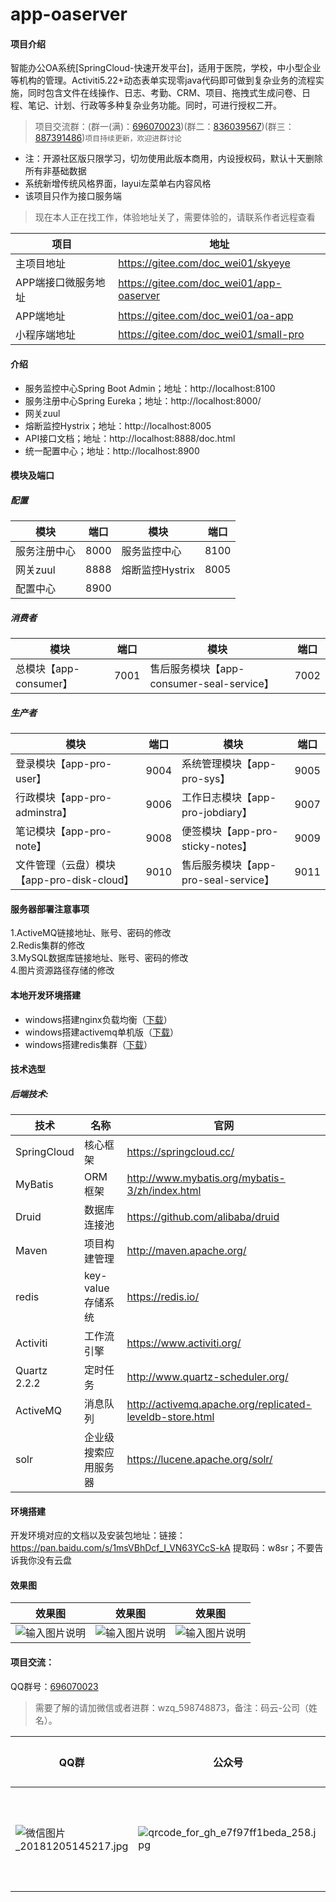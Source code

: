 # app-oaserver

#### 项目介绍

智能办公OA系统[SpringCloud-快速开发平台]，适用于医院，学校，中小型企业等机构的管理。Activiti5.22+动态表单实现零java代码即可做到复杂业务的流程实施，同时包含文件在线操作、日志、考勤、CRM、项目、拖拽式生成问卷、日程、笔记、计划、行政等多种复杂业务功能。同时，可进行授权二开。</br>

> 项目交流群：(群一(满)：[696070023](http://shang.qq.com/wpa/qunwpa?idkey=e9aace2bf3e05f37ed5f0377c3827c6683d970ac0bcc61b601f70dc861053229))(群二：[836039567](https://shang.qq.com/wpa/qunwpa?idkey=7bb6f29b27f772aadca9c7c4e384f7833c64e9c3c947b5e946c7b303d1fe174a))(群三：[887391486](https://shang.qq.com/wpa/qunwpa?idkey=a65f2e0292eb1048bb13abb7adca302bd83e3465974861ec1f04c2f7fffc4d99))`项目持续更新，欢迎进群讨论`

- 注：开源社区版只限学习，切勿使用此版本商用，内设授权码，默认十天删除所有非基础数据
- 系统新增传统风格界面，layui左菜单右内容风格
- 该项目只作为接口服务端

> 现在本人正在找工作，体验地址关了，需要体验的，请联系作者远程查看

|项目|地址|
|-------|-------|
|主项目地址|https://gitee.com/doc_wei01/skyeye|
|APP端接口微服务地址|https://gitee.com/doc_wei01/app-oaserver|
|APP端地址|https://gitee.com/doc_wei01/oa-app|
|小程序端地址|https://gitee.com/doc_wei01/small-pro|

#### 介绍

- 服务监控中心Spring Boot Admin；地址：http://localhost:8100
- 服务注册中心Spring Eureka；地址：http://localhost:8000/
- 网关zuul
- 熔断监控Hystrix；地址：http://localhost:8005
- API接口文档；地址：http://localhost:8888/doc.html
- 统一配置中心；地址：http://localhost:8900

#### 模块及端口

##### 配置
|模块|端口|模块|端口|
|-------|-------|-------|-------|
|服务注册中心|8000|服务监控中心|8100|
|网关zuul|8888|熔断监控Hystrix|8005|
|配置中心|8900| | |

##### 消费者
|模块|端口|模块|端口|
|-------|-------|-------|-------|
|总模块【app-consumer】|7001|售后服务模块【app-consumer-seal-service】|7002|

##### 生产者
|模块|端口|模块|端口|
|-------|-------|-------|-------|
|登录模块【app-pro-user】|9004|系统管理模块【app-pro-sys】|9005|
|行政模块【app-pro-adminstra】|9006|工作日志模块【app-pro-jobdiary】|9007|
|笔记模块【app-pro-note】|9008|便签模块【app-pro-sticky-notes】|9009|
|文件管理（云盘）模块【app-pro-disk-cloud】|9010|售后服务模块【app-pro-seal-service】|9011|

#### 服务器部署注意事项

1.ActiveMQ链接地址、账号、密码的修改<br />
2.Redis集群的修改<br />
3.MySQL数据库链接地址、账号、密码的修改<br />
4.图片资源路径存储的修改<br />

#### 本地开发环境搭建

- windows搭建nginx负载均衡（[下载](https://download.csdn.net/download/doc_wei/11010749)）
- windows搭建activemq单机版（[下载](https://download.csdn.net/download/doc_wei/11010746)）
- windows搭建redis集群（[下载](https://download.csdn.net/download/doc_wei/11010741)）

#### 技术选型

##### 后端技术:

技术|名称|官网
---|---|---
SpringCloud|核心框架|https://springcloud.cc/
MyBatis|ORM框架|http://www.mybatis.org/mybatis-3/zh/index.html
Druid|数据库连接池|https://github.com/alibaba/druid
Maven|项目构建管理|http://maven.apache.org/
redis|key-value存储系统|https://redis.io/
Activiti|工作流引擎|https://www.activiti.org/
Quartz 2.2.2|定时任务|http://www.quartz-scheduler.org/
ActiveMQ|消息队列|http://activemq.apache.org/replicated-leveldb-store.html
solr|企业级搜索应用服务器|https://lucene.apache.org/solr/

#### 环境搭建

开发环境对应的文档以及安装包地址：链接：https://pan.baidu.com/s/1msVBhDcf_I_VN63YCcS-kA 提取码：w8sr；不要告诉我你没有云盘

#### 效果图

| 效果图 | 效果图 | 效果图 |
| ------ | ------ | ------ |
| ![输入图片说明](https://images.gitee.com/uploads/images/2020/0103/224635_56784b6b_1541735.png "在这里输入图片标题") |![输入图片说明](https://images.gitee.com/uploads/images/2020/0103/232018_527da844_1541735.png "在这里输入图片标题")|![输入图片说明](https://images.gitee.com/uploads/images/2020/0103/232057_82da7f47_1541735.png "在这里输入图片标题")|


#### 项目交流：

QQ群号：[696070023](http://shang.qq.com/wpa/qunwpa?idkey=e9aace2bf3e05f37ed5f0377c3827c6683d970ac0bcc61b601f70dc861053229)

> 需要了解的请加微信或者进群：wzq_598748873，备注：码云-公司（姓名）。

|QQ群|公众号|微信群|
|-------|-------|-------|
|![](https://images.gitee.com/uploads/images/2018/1205/145236_4fce6966_1541735.jpeg "微信图片_20181205145217.jpg")|![](https://images.gitee.com/uploads/images/2018/1207/083137_48330589_1541735.jpeg "qrcode_for_gh_e7f97ff1beda_258.jpg")|![输入图片说明](https://images.gitee.com/uploads/images/2019/1026/125556_ff89219a_1541735.jpeg "123.jpg")|
